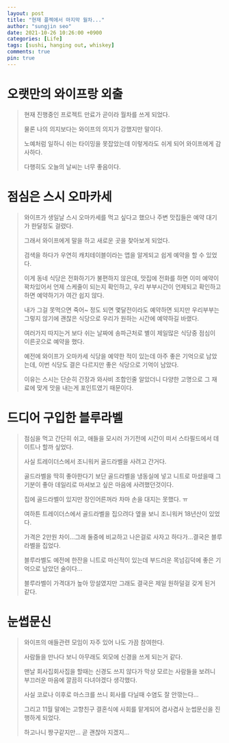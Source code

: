 ```yaml
---
layout: post
title: "현재 플젝에서 마지막 월차..."
author: "sungjin seo"
date: 2021-10-26 10:26:00 +0900
categories: [Life]
tags: [sushi, hanging out, whiskey]
comments: true
pin: true
---
```


# 오랫만의 와이프랑 외출

> 현재 진행중인 프로젝트 만료가 곧이라 월차를 쓰게 되었다.
>
> 물론 나의 의지보다는 와이프의 의지가 강했지만 말이다.
>
> 노예처럼 일하니 쉬는 타이밍을 못잡았는데 이렇게라도 쉬게 되어 와이프에게 감사하다.
>
> 다행히도 오늘의 날씨는 너무 좋음이다.

# 점심은 스시 오마카세

> 와이프가 생일날 스시 오마카세를 먹고 싶다고 했으나 주변 맛집들은 예약 대기가 한달정도 걸렸다.
>
> 그래서 와이프에게 말을 하고 새로운 곳을 찾아보게 되었다.
>
> 검색을 하다가 우연히 캐치테이블이라는 앱을 알게되고 쉽게 예약을 할 수 있었다.
>
> 이게 동네 식당은 전화하기가 불편하지 않은데, 맛집에 전화를 하면 이미 예약이 꽉차있어서 언제 스케줄이 되는지 확인하고, 우리 부부시간이 언제되고 확인하고 하면 예약하기가 여간 쉽지 않다.
>
> 내가 그걸 못먹으면 죽어~ 정도 되면 몇달전이라도 예약하면 되지만 우리부부는 그렇지 않기에 괜찮은 식당으로 우리가 원하는 시간에 예약하길 바랬다.
>
> 여러가지 따지는거 보다 쉬는 날짜에 송파근처로 별이 제일많은 식당중 점심이 이른곳으로 예약을 했다.
>
> 예전에 와이프가 오마카세 식당을 예약한 적이 있는데 아주 좋은 기억으로 남았는데, 이번 식당도 결은 다르지만 좋은 식당으로 기억이 남았다.
>
> 이유는 스시는 단순히 간장과 와사비 조합인줄 알았더니 다양한 고명으로 그 재료에 맞게 맛을 내는게 포인트였기 때문이다.

# 드디어 구입한 블루라벨

> 점심을 먹고 간단히 쉬고, 애들을 모시러 가기전에 시간이 떠서 스타필드에서 데이트나 할까 싶었다.
>
> 사실 트레이더스에서 조니워커 골드라벨을 사려고 간거다.
>
> 골드라벨을 딱히 좋아한다기 보단 골드라벨을 냉동실에 넣고 니트로 마셨을때 그 기분이 좋아 데일리로 마셔보고 싶은 마음에 사려했던것이다.
>
> 집에 골드라벨이 있지만 장인어른꺼라 차마 손을 대지는 못했다. ㅠ
>
> 여하튼 트레이더스에서 골드라벨을 집으려다 옆을 보니 조니워커 18년산이 있었다.
>
> 가격은 2만원 차이...그래 둘중에 비교하고 나은걸로 사자고 하다가...결국은 블루라벨을 집었다.
>
> 블루라벨도 예전에 한잔을 니트로 마신적이 있는데 부드러운 목넘김덕에 좋은 기억으로 남았던 술이다...
>
> 블루라벨이 가격대가 높아 망설였지만 그래도 결국은 제일 원하덜걸 갖게 된거 같다.

# 눈썹문신

> 와이프의 애들관련 모임이 자주 있어 나도 가끔 참여한다.
>
> 사람들을 만나다 보니 아무래도 외모에 신경을 쓰게 되는거 같다.
>
> 맨날 회사집회사집을 할때는 신경도 쓰지 않다가 막상 모르는 사람들을 보려니 부끄러운 마음에 깔끔히 다녀야겠다 생각했다.
>
> 사실 코로나 이후로 마스크를 쓰니 회사를 다닐때 수염도 잘 안깎는다...
>
> 그리고 11월 말에는 고향친구 결혼식에 사회를 맡게되어 겸사겸사 눈썹문신을 진행하게 되었다.
>
> 하고나니 짱구같지만... 곧 괜찮아 지겠지...

[crawling]: https://github.com/sungjinseo/wife_crawling

